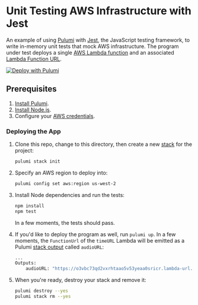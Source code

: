 # Unit Testing AWS Infrastructure with Jest

An example of using [Pulumi](https://pulumi.com/) with [Jest](https://jestjs.io/), the JavaScript testing framework, to write in-memory unit tests that mock AWS infrastructure. The program under test deploys a single [AWS Lambda function](https://aws.amazon.com/lambda/) and an associated [Lambda Function URL](https://docs.aws.amazon.com/lambda/latest/dg/lambda-urls.html).

[![Deploy with Pulumi](https://get.pulumi.com/new/button.svg)](https://app.pulumi.com/new?template=https://github.com/pulumi/examples/tree/master/testing-unit-ts-mocks-jest)

## Prerequisites

1. [Install Pulumi](https://www.pulumi.com/docs/get-started/install/).
1. [Install Node.js](https://www.pulumi.com/docs/intro/languages/javascript/).
1. Configure your [AWS credentials](https://www.pulumi.com/docs/intro/cloud-providers/aws/setup/).

### Deploying the App

1. Clone this repo, change to this directory, then create a new [stack](https://www.pulumi.com/docs/intro/concepts/stack/) for the project:

    ```bash
    pulumi stack init
    ```

1. Specify an AWS region to deploy into:

    ```bash
    pulumi config set aws:region us-west-2
    ```

1. Install Node dependencies and run the tests:

    ```bash
    npm install
    npm test
    ```

    In a few moments, the tests should pass.

1. If you'd like to deploy the program as well, run `pulumi up`. In a few moments, the `FunctionUrl` of the `timeURL` Lambda will be emitted as a Pulumi [stack output](https://www.pulumi.com/docs/intro/concepts/stack/#outputs) called `audioURL`:

    ```bash
    ...
    Outputs:
        audioURL: "https://o3vbc73qd2vxrhtaao5v53yeaa0sricr.lambda-url.us-west-2.on.aws/"
    ```

1. When you're ready, destroy your stack and remove it:

    ```bash
    pulumi destroy --yes
    pulumi stack rm --yes
    ```
